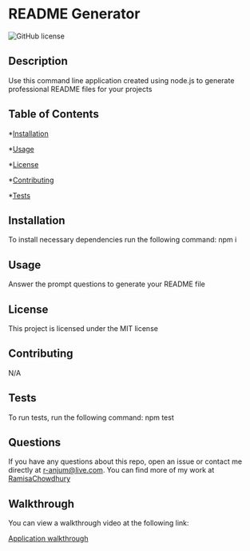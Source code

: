 # README Generator
  ![GitHub license](https://img.shields.io/badge/license-MIT-blue.svg)

  ## Description
  Use this command line application created using node.js to generate professional README files for your projects

  ## Table of Contents
  *[Installation](#installation)

  *[Usage](#usage)

  *[License](#license)

  *[Contributing](#contributing)
  
  *[Tests](#tests)

  ## Installation
  To install necessary dependencies run the following command:
  npm i

  ## Usage
  Answer the prompt questions to generate your README file

  ## License
  This project is licensed under the MIT license

  ## Contributing
  N/A

  ## Tests
  To run tests, run the following command:
  npm test
  
  ## Questions
  If you have any questions about this repo, open an issue or contact me directly at r-anjum@live.com. You can find more of my work at [RamisaChowdhury](https://github.com/RamisaChowdhury)

  ## Walkthrough

  You can view a walkthrough video at the following link:

  [Application walkthrough](https://github.com/RamisaChowdhury/README-generator/blob/main/project-11-walkthrough.mp4)
